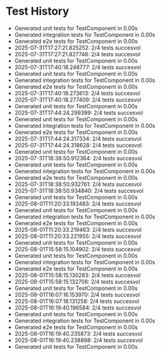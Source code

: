 # Test History

- Generated unit tests for TestComponent in 0.00s
- Generated integration tests for TestComponent in 0.00s
- Generated e2e tests for TestComponent in 0.00s
- 2025-07-31T17:27:21.825252: 2/4 tests succesvol
- 2025-07-31T17:27:21.827748: 2/4 tests succesvol
- Generated unit tests for TestComponent in 0.00s
- 2025-07-31T17:40:18.248777: 2/4 tests succesvol
- Generated unit tests for TestComponent in 0.00s
- Generated integration tests for TestComponent in 0.00s
- Generated e2e tests for TestComponent in 0.00s
- 2025-07-31T17:40:18.273613: 2/4 tests succesvol
- 2025-07-31T17:40:18.277409: 2/4 tests succesvol
- Generated unit tests for TestComponent in 0.00s
- 2025-07-31T17:44:24.299399: 2/4 tests succesvol
- Generated unit tests for TestComponent in 0.00s
- Generated integration tests for TestComponent in 0.00s
- Generated e2e tests for TestComponent in 0.00s
- 2025-07-31T17:44:24.317334: 2/4 tests succesvol
- 2025-07-31T17:44:24.318628: 2/4 tests succesvol
- Generated unit tests for TestComponent in 0.00s
- 2025-07-31T18:38:50.912364: 2/4 tests succesvol
- Generated unit tests for TestComponent in 0.00s
- Generated integration tests for TestComponent in 0.00s
- Generated e2e tests for TestComponent in 0.00s
- 2025-07-31T18:38:50.932761: 2/4 tests succesvol
- 2025-07-31T18:38:50.934840: 2/4 tests succesvol
- Generated unit tests for TestComponent in 0.00s
- 2025-08-01T11:20:33.193483: 2/4 tests succesvol
- Generated unit tests for TestComponent in 0.00s
- Generated integration tests for TestComponent in 0.00s
- Generated e2e tests for TestComponent in 0.00s
- 2025-08-01T11:20:33.219463: 2/4 tests succesvol
- 2025-08-01T11:20:33.221955: 2/4 tests succesvol
- Generated unit tests for TestComponent in 0.00s
- 2025-08-01T15:58:15.104902: 2/4 tests succesvol
- Generated unit tests for TestComponent in 0.00s
- Generated integration tests for TestComponent in 0.00s
- Generated e2e tests for TestComponent in 0.00s
- 2025-08-01T15:58:15.130283: 2/4 tests succesvol
- 2025-08-01T15:58:15.132708: 2/4 tests succesvol
- Generated unit tests for TestComponent in 0.00s
- 2025-08-01T16:07:16.153970: 2/4 tests succesvol
- 2025-08-01T16:07:18.131258: 2/4 tests succesvol
- 2025-08-01T16:19:40.196584: 2/4 tests succesvol
- Generated unit tests for TestComponent in 0.00s
- Generated integration tests for TestComponent in 0.00s
- Generated e2e tests for TestComponent in 0.00s
- 2025-08-01T16:19:40.235873: 2/4 tests succesvol
- 2025-08-01T16:19:40.238898: 2/4 tests succesvol
- Generated unit tests for TestComponent in 0.00s

